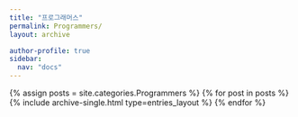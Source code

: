 ```yaml
---
title: "프로그래머스"
permalink: Programmers/
layout: archive

author-profile: true
sidebar:
  nav: "docs"
---
```


{% assign posts = site.categories.Programmers %}
{% for post in posts %}
  {% include archive-single.html type=entries_layout %}
{% endfor %}